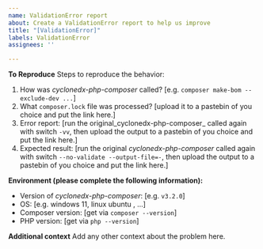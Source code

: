 ```yaml
---
name: ValidationError report
about: Create a ValidationError report to help us improve
title: "[ValidationError]"
labels: ValidationError
assignees: ''

---
```


**To Reproduce**
Steps to reproduce the behavior:
1. How was _cyclonedx-php-composer_  called? [e.g. `composer make-bom --exclude-dev ...`]
2. What `composer.lock` file was processed? [upload it to a pastebin of you choice and put the link here.]
3. Error report: [run the original_cyclonedx-php-composer_  called again with switch `-vv`, then upload the output to a pastebin of you choice and put the link here.]
4. Expected result: [run the original _cyclonedx-php-composer_  called again with switch `--no-validate --output-file=-`, then upload the output to a pastebin of you choice and put the link here.]

**Environment (please complete the following information):**
 - Version of _cyclonedx-php-composer_: [e.g. `v3.2.0`]
 - OS: [e.g. windows 11, linux ubuntu , ...]
 - Composer version: [get via `composer --version`]
 - PHP version: [get via `php --version`] 


**Additional context**
Add any other context about the problem here.
